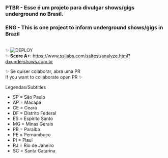 ### **PTBR** - Esse é um projeto para divulgar shows/gigs underground no Brasil.

### **ENG** - This is one project to inform underground shows/gigs in Brazil
\
✨ ![DEPLOY](https://github.com/undershows/gigs/actions/workflows/workflow.yml/badge.svg) \
✨ **Score A+**: https://www.ssllabs.com/ssltest/analyze.html?d=undershows.com.br

✨ Se quiser colaborar, abra uma PR  
If you want to collaborate open PR ✨

Legendas/Subtitles
- SP = São Paulo
- AP = Macapá
- CE = Ceará
- DF = Distrito Federal
- ES = Espírito Santo
- MG = Minas Gerais
- PB = Paraíba
- PE = Pernambuco
- PI = Piauí
- RJ = Rio de Janeiro
- SC = Santa Catarina
